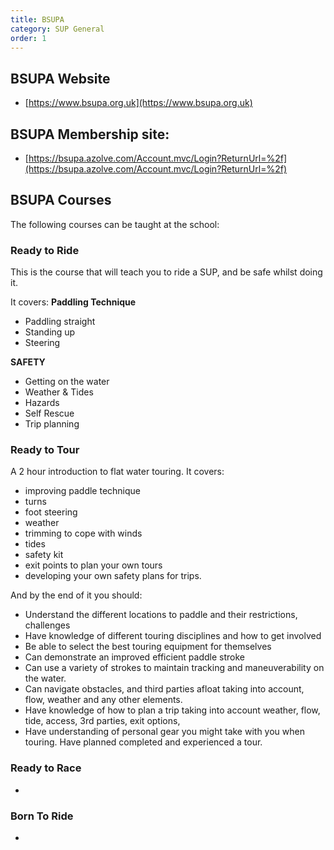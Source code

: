 ```yaml
---
title: BSUPA
category: SUP General
order: 1
---
```


## BSUPA Website
- [https://www.bsupa.org.uk](https://www.bsupa.org.uk)

## BSUPA Membership site:
- [https://bsupa.azolve.com/Account.mvc/Login?ReturnUrl=%2f](https://bsupa.azolve.com/Account.mvc/Login?ReturnUrl=%2f)

## BSUPA Courses
The following courses can be taught at the school:

### Ready to Ride
This is the course that will teach you to ride a SUP, and be safe whilst doing it.

It covers:
**Paddling Technique**
- Paddling straight
- Standing up
- Steering

**SAFETY**
- Getting on the water
- Weather & Tides
- Hazards
- Self Rescue
- Trip planning

### Ready to Tour
A 2 hour introduction to flat water touring.
It covers:
- improving paddle technique
- turns
- foot steering
- weather
- trimming to cope with winds
- tides
- safety kit
- exit points to plan your own tours
- developing your own safety plans for trips.

And by the end of it you should:
- Understand the different locations to paddle and their restrictions, challenges
- Have knowledge of different touring disciplines and how to get involved
- Be able to select the best touring equipment for themselves
- Can demonstrate an improved efficient paddle stroke
- Can use a variety of strokes to maintain tracking and maneuverability on the water.
- Can navigate obstacles, and third parties afloat taking into account, flow, weather and any other elements.
- Have knowledge of how to plan a trip taking into account weather, flow, tide, access, 3rd parties, exit options,
- Have understanding of personal gear you might take with you when touring. Have planned completed and experienced a tour.

### Ready to Race
-

### Born To Ride
-
